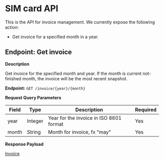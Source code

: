 # SIM card API
This is the API for invoice management. We currently expose the following action:

* Get invoice for a specified month in a year.

## Endpoint: Get invoice

**Description**

Get invoice for the specified month and year. 
If the month is current not-finished month, the invoice will be the most recent snapshot.

**Endpoint:** `GET /invoice/{year}/{month}`

**Request Query Parameters**

| Field        | Type    | Description                | Required |
| ------------ | ------- | -------------------------- | -------- |
| year         | Integer | Year for the invoice in ISO 8601 format      | Yes       |
| month        | String  | Month for invoice, fx "may"| Yes       |


**Response Payload**

[Invoice](/general-information/data-types/#BasicInvoice)

